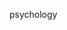 psychology
<!---
painted-Flowers/painted-Flowers is a ✨ special ✨ repository because its `README.md` (this file) appears on your GitHub profile.
You can click the Preview link to take a look at your changes.
--->
